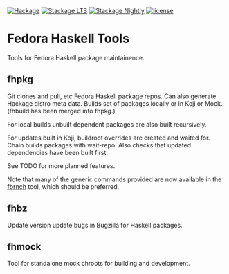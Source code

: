 [![Hackage](http://img.shields.io/hackage/v/fedora-haskell-tools.png)](http://hackage.haskell.org/package/fedora-haskell-tools)
[![Stackage LTS](http://stackage.org/package/fedora-haskell-tools/badge/lts)](http://stackage.org/lts/package/fedora-haskell-tools)
[![Stackage Nightly](http://stackage.org/package/fedora-haskell-tools/badge/nightly)](http://stackage.org/nightly/package/fedora-haskell-tools)
[![license](https://img.shields.io/badge/license-GPLv3+-brightgreen.svg)](https://www.gnu.org/licenses/gpl.html)

# Fedora Haskell Tools

Tools for Fedora Haskell package maintainence.

## fhpkg
Git clones and pull, etc Fedora Haskell package repos.
Can also generate Hackage distro meta data.
Builds set of packages locally or in Koji or Mock.
(fhbuild has been merged into fhpkg.)

For local builds unbuilt dependent packages are also built recursively.

For updates built in Koji, buildroot overrides are created and waited for.
Chain builds packages with wait-repo.
Also checks that updated dependencies have been built first.

See TODO for more planned features.

Note that many of the generic commands provided are now available in
the [fbrnch](https://github.com/juhp/fbrnch) tool, which should be preferred.

## fhbz
Update version update bugs in Bugzilla for Haskell packages.

## fhmock
Tool for standalone mock chroots for building and development.
